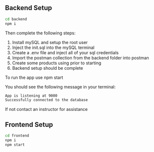 ##  Backend Setup
```sh
cd backend
npm i
```

Then complete the following steps:

1. Install mySQL and setup the root user
2. Inject the init.sql into the mySQL terminal
3. Create a .env file and inject all of your sql credentials
3. Import the postman collection from the backend folder into postman
4. Create some products using prior to starting
5. Backend setup should be complete

To run the app use npm start

You should see the following message in your terminal:

```sh
App is listening at 9000
Successfully connected to the database
```

If not contact an instructor for assistance


## Frontend Setup
```sh
cd frontend
npm i
npm start
```
